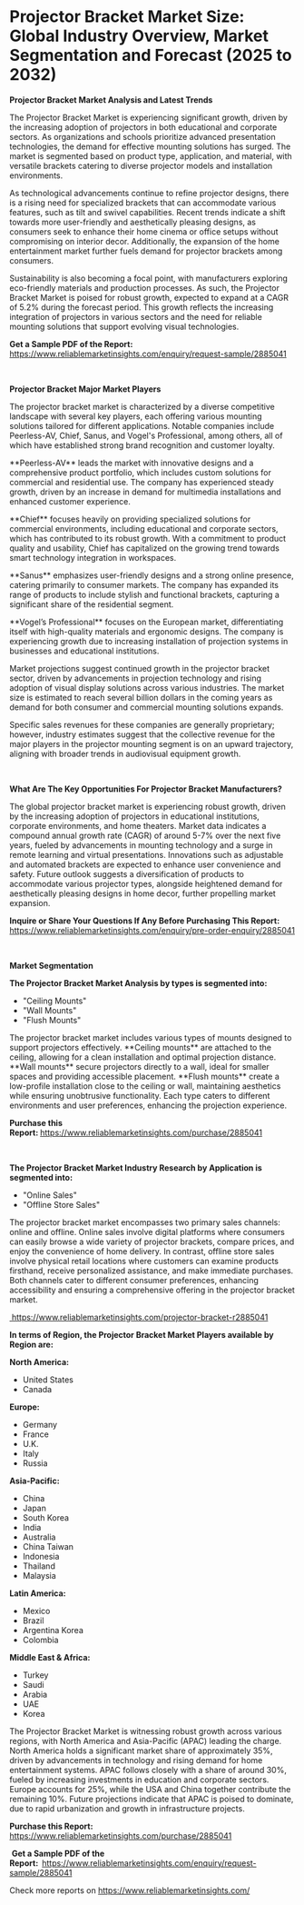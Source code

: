 <p><h1>Projector Bracket Market Size: Global Industry Overview, Market Segmentation and Forecast (2025 to 2032)</h1></p><p><strong>Projector Bracket Market Analysis and Latest Trends</strong></p>
<p><p>The Projector Bracket Market is experiencing significant growth, driven by the increasing adoption of projectors in both educational and corporate sectors. As organizations and schools prioritize advanced presentation technologies, the demand for effective mounting solutions has surged. The market is segmented based on product type, application, and material, with versatile brackets catering to diverse projector models and installation environments.</p><p>As technological advancements continue to refine projector designs, there is a rising need for specialized brackets that can accommodate various features, such as tilt and swivel capabilities. Recent trends indicate a shift towards more user-friendly and aesthetically pleasing designs, as consumers seek to enhance their home cinema or office setups without compromising on interior decor. Additionally, the expansion of the home entertainment market further fuels demand for projector brackets among consumers.</p><p>Sustainability is also becoming a focal point, with manufacturers exploring eco-friendly materials and production processes. As such, the Projector Bracket Market is poised for robust growth, expected to expand at a CAGR of 5.2% during the forecast period. This growth reflects the increasing integration of projectors in various sectors and the need for reliable mounting solutions that support evolving visual technologies.</p></p>
<p><strong>Get a Sample PDF of the Report:&nbsp;</strong> <a href="https://www.reliablemarketinsights.com/enquiry/request-sample/2885041?utm_campaign=3186&utm_medium=2&utm_source=Github&utm_content=ia&utm_term=13032025&utm_id=projector-bracket">https://www.reliablemarketinsights.com/enquiry/request-sample/2885041</a></p>
<p>&nbsp;</p>
<p><strong>Projector Bracket Major Market Players</strong></p>
<p><p>The projector bracket market is characterized by a diverse competitive landscape with several key players, each offering various mounting solutions tailored for different applications. Notable companies include Peerless-AV, Chief, Sanus, and Vogel's Professional, among others, all of which have established strong brand recognition and customer loyalty.</p><p>**Peerless-AV** leads the market with innovative designs and a comprehensive product portfolio, which includes custom solutions for commercial and residential use. The company has experienced steady growth, driven by an increase in demand for multimedia installations and enhanced customer experience. </p><p>**Chief** focuses heavily on providing specialized solutions for commercial environments, including educational and corporate sectors, which has contributed to its robust growth. With a commitment to product quality and usability, Chief has capitalized on the growing trend towards smart technology integration in workspaces.</p><p>**Sanus** emphasizes user-friendly designs and a strong online presence, catering primarily to consumer markets. The company has expanded its range of products to include stylish and functional brackets, capturing a significant share of the residential segment.</p><p>**Vogel’s Professional** focuses on the European market, differentiating itself with high-quality materials and ergonomic designs. The company is experiencing growth due to increasing installation of projection systems in businesses and educational institutions.</p><p>Market projections suggest continued growth in the projector bracket sector, driven by advancements in projection technology and rising adoption of visual display solutions across various industries. The market size is estimated to reach several billion dollars in the coming years as demand for both consumer and commercial mounting solutions expands.</p><p>Specific sales revenues for these companies are generally proprietary; however, industry estimates suggest that the collective revenue for the major players in the projector mounting segment is on an upward trajectory, aligning with broader trends in audiovisual equipment growth.</p></p>
<p>&nbsp;</p>
<p><strong>What Are The Key Opportunities For Projector Bracket Manufacturers?</strong></p>
<p><p>The global projector bracket market is experiencing robust growth, driven by the increasing adoption of projectors in educational institutions, corporate environments, and home theaters. Market data indicates a compound annual growth rate (CAGR) of around 5-7% over the next five years, fueled by advancements in mounting technology and a surge in remote learning and virtual presentations. Innovations such as adjustable and automated brackets are expected to enhance user convenience and safety. Future outlook suggests a diversification of products to accommodate various projector types, alongside heightened demand for aesthetically pleasing designs in home decor, further propelling market expansion.</p></p>
<p><strong>Inquire or Share Your Questions If Any Before Purchasing This Report:</strong> <a href="https://www.reliablemarketinsights.com/enquiry/pre-order-enquiry/2885041?utm_campaign=3186&utm_medium=2&utm_source=Github&utm_content=ia&utm_term=13032025&utm_id=projector-bracket">https://www.reliablemarketinsights.com/enquiry/pre-order-enquiry/2885041</a></p>
<p>&nbsp;</p>
<p><strong>Market Segmentation</strong></p>
<p><strong>The Projector Bracket Market Analysis by types is segmented into:</strong></p>
<p><ul><li>"Ceiling Mounts"</li><li>"Wall Mounts"</li><li>"Flush Mounts"</li></ul></p>
<p><p>The projector bracket market includes various types of mounts designed to support projectors effectively. **Ceiling mounts** are attached to the ceiling, allowing for a clean installation and optimal projection distance. **Wall mounts** secure projectors directly to a wall, ideal for smaller spaces and providing accessible placement. **Flush mounts** create a low-profile installation close to the ceiling or wall, maintaining aesthetics while ensuring unobtrusive functionality. Each type caters to different environments and user preferences, enhancing the projection experience.</p></p>
<p><strong>Purchase this Report:&nbsp;</strong><a href="https://www.reliablemarketinsights.com/purchase/2885041?utm_campaign=3186&utm_medium=2&utm_source=Github&utm_content=ia&utm_term=13032025&utm_id=projector-bracket">https://www.reliablemarketinsights.com/purchase/2885041</a></p>
<p>&nbsp;</p>
<p><strong>The Projector Bracket Market Industry Research by Application is segmented into:</strong></p>
<p><ul><li>"Online Sales"</li><li>"Offline Store Sales"</li></ul></p>
<p><p>The projector bracket market encompasses two primary sales channels: online and offline. Online sales involve digital platforms where consumers can easily browse a wide variety of projector brackets, compare prices, and enjoy the convenience of home delivery. In contrast, offline store sales involve physical retail locations where customers can examine products firsthand, receive personalized assistance, and make immediate purchases. Both channels cater to different consumer preferences, enhancing accessibility and ensuring a comprehensive offering in the projector bracket market.</p></p>
<p><a href="https://www.reliablemarketinsights.com/projector-bracket-r2885041?utm_campaign=3186&utm_medium=2&utm_source=Github&utm_content=ia&utm_term=13032025&utm_id=projector-bracket">&nbsp;https://www.reliablemarketinsights.com/projector-bracket-r2885041</a></p>
<p><strong>In terms of Region, the Projector Bracket Market Players available by Region are:</strong></p>
<p>
    <p> <strong> North America: </strong>
        <ul>
            <li>United States</li>
            <li>Canada</li>
        </ul>
        </p> 
    <p> <strong> Europe: </strong>
        <ul>
            <li>Germany</li>
            <li>France</li>
            <li>U.K.</li>
            <li>Italy</li>
            <li>Russia</li>
        </ul>
        </p> 
    <p> <strong> Asia-Pacific: </strong>
        <ul>
            <li>China</li>
            <li>Japan</li>
            <li>South Korea</li>
            <li>India</li>
            <li>Australia</li>
            <li>China Taiwan</li>
            <li>Indonesia</li>
            <li>Thailand</li>
            <li>Malaysia</li>
        </ul>
        </p> 
    <p> <strong> Latin America: </strong>
        <ul>
            <li>Mexico</li>
            <li>Brazil</li>
            <li>Argentina Korea</li>
            <li>Colombia</li>
        </ul>
        </p> 
    <p> <strong> Middle East & Africa: </strong>
        <ul>
            <li>Turkey</li>
            <li>Saudi</li>
            <li>Arabia</li>
            <li>UAE</li>
            <li>Korea</li>
        </ul>
    </p>
    </p>
<p><p>The Projector Bracket Market is witnessing robust growth across various regions, with North America and Asia-Pacific (APAC) leading the charge. North America holds a significant market share of approximately 35%, driven by advancements in technology and rising demand for home entertainment systems. APAC follows closely with a share of around 30%, fueled by increasing investments in education and corporate sectors. Europe accounts for 25%, while the USA and China together contribute the remaining 10%. Future projections indicate that APAC is poised to dominate, due to rapid urbanization and growth in infrastructure projects.</p></p>
<p><strong>Purchase this Report: </strong><a href="https://www.reliablemarketinsights.com/purchase/2885041?utm_campaign=3186&utm_medium=2&utm_source=Github&utm_content=ia&utm_term=13032025&utm_id=projector-bracket">https://www.reliablemarketinsights.com/purchase/2885041</a></p>
<p>&nbsp;<strong>Get a Sample PDF of the Report:&nbsp;&nbsp;</strong><a href="https://www.reliablemarketinsights.com/enquiry/request-sample/2885041?utm_campaign=3186&utm_medium=2&utm_source=Github&utm_content=ia&utm_term=13032025&utm_id=projector-bracket">https://www.reliablemarketinsights.com/enquiry/request-sample/2885041</a></p>
<p><strong></strong></p>
<p>Check more reports on <a href="https://www.reliablemarketinsights.com/?utm_campaign=3186&utm_medium=2&utm_source=Github&utm_content=ia&utm_term=13032025&utm_id=projector-bracket">https://www.reliablemarketinsights.com/</a></p>